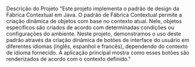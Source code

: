 Descrição do Projeto
"Este projeto implementa o padrão de design da Fábrica Contextual em Java. O padrão de Fábrica Contextual permite a criação dinâmica de objetos com base no contexto atual. Nele, objetos específicos são criados de acordo com determinadas condições ou configurações do ambiente. Neste projeto, demonstramos o uso deste padrão através da criação dinâmica de botões de interface do usuário em diferentes idiomas (inglês, espanhol e francês), dependendo do contexto de idioma fornecido. A aplicação principal mostra como esses botões são renderizados de acordo com o contexto definido."

